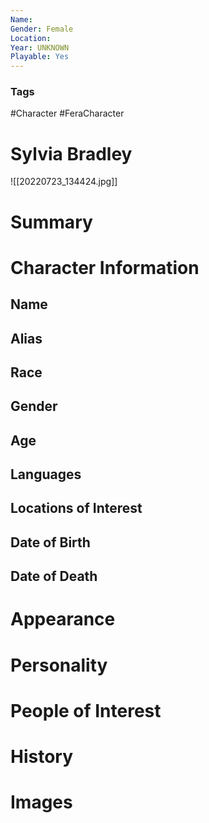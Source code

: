 ```yaml
---
Name: 
Gender: Female
Location: 
Year: UNKNOWN
Playable: Yes
---
```


### Tags
#Character #FeraCharacter 

# Sylvia Bradley
![[20220723_134424.jpg]]

# Summary


# Character Information

## Name

## Alias

## Race

## Gender

## Age

## Languages

## Locations of Interest

## Date of Birth

## Date of Death

# Appearance

# Personality

# People of Interest

# History

# Images
